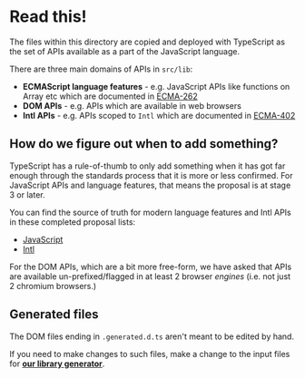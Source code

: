 # Read this!

The files within this directory are copied and deployed with TypeScript as the
set of APIs available as a part of the JavaScript language.

There are three main domains of APIs in `src/lib`:

- **ECMAScript language features** - e.g. JavaScript APIs like functions on
  Array etc which are documented in [ECMA-262](https://tc39.es/ecma262/)
- **DOM APIs** - e.g. APIs which are available in web browsers
- **Intl APIs** - e.g. APIs scoped to `Intl` which are documented in
  [ECMA-402](https://www.ecma-international.org/publications-and-standards/standards/ecma-402/)

## How do we figure out when to add something?

TypeScript has a rule-of-thumb to only add something when it has got far enough
through the standards process that it is more or less confirmed. For JavaScript
APIs and language features, that means the proposal is at stage 3 or later.

You can find the source of truth for modern language features and Intl APIs in
these completed proposal lists:

- [JavaScript](https://github.com/tc39/proposals/blob/master/finished-proposals.md)
- [Intl](https://github.com/tc39/proposals/blob/master/ecma402/finished-proposals.md)

For the DOM APIs, which are a bit more free-form, we have asked that APIs are
available un-prefixed/flagged in at least 2 browser _engines_ (i.e. not just 2
chromium browsers.)

## Generated files

The DOM files ending in `.generated.d.ts` aren't meant to be edited by hand.

If you need to make changes to such files, make a change to the input files for
[**our library generator**](https://github.com/microsoft/TypeScript-DOM-lib-generator).

